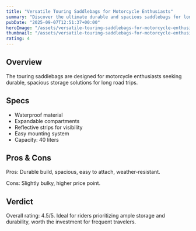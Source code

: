 ```yaml
---
title: "Versatile Touring Saddlebags for Motorcycle Enthusiasts"
summary: "Discover the ultimate durable and spacious saddlebags for long motorcycle journeys."
pubDate: "2025-09-07T12:51:37+00:00"
heroImage: "/assets/versatile-touring-saddlebags-for-motorcycle-enthusiasts-hero.jpg"
thumbnail: "/assets/versatile-touring-saddlebags-for-motorcycle-enthusiasts-thumb.jpg"
rating: 4
---
```


<h2>Overview</h2>
<p>The touring saddlebags are designed for motorcycle enthusiasts seeking durable, spacious storage solutions for long road trips.</p>
<h2>Specs</h2>
<ul>
  <li>Waterproof material</li>
  <li>Expandable compartments</li>
  <li>Reflective strips for visibility</li>
  <li>Easy mounting system</li>
  <li>Capacity: 40 liters</li>
</ul>
<h2>Pros & Cons</h2>
<p>Pros: Durable build, spacious, easy to attach, weather-resistant.</p>
<p>Cons: Slightly bulky, higher price point.</p>
<h2>Verdict</h2>
<p>Overall rating: 4.5/5. Ideal for riders prioritizing ample storage and durability, worth the investment for frequent travelers.</p>